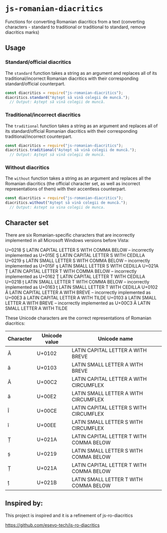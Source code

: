 # `js-romanian-diacritics`

Functions for converting Romanian diacritics from a text (converting characters - standard to traditional or traditional to standard, remove diacritics marks)

## Usage

### Standard/official diacritics
The `standard` function takes a string as an argument and replaces all of its traditional/incorrect Romanian diacritics with their corresponding standard/official counterpart.

```javascript
const diacritics = require("js-romanian-diacritics");
diacritics.standard("Aştept să vinã colegii de muncã.");
  // Output: Aștept să vină colegii de muncă.
```
### Traditional/incorrect diacritics
The `traditional` function takes a string as an argument and replaces all of its standard/official Romanian diacritics with their corresponding traditional/incorrect counterpart.

```javascript
const diacritics = require("js-romanian-diacritics");
diacritics.traditional("Aștept să vină colegii de muncă.");
  // Output: Aştept să vinã colegii de muncã.
```


### Without diacritics
The `without` function takes a string as an argument and replaces all the Romanian diacritics (the official character set, as well as incorrect representations of them) with their accentless counterpart.

```javascript
const diacritics = require("js-romanian-diacritics");
diacritics.without("Aştept să vină colegii de muncă.");
  // Output: Astept sa vina colegii de munca.
```

## Character set
There are six Romanian-specific characters that are incorrectly implemented in all Microsoft Windows versions before Vista:

U+0218 Ș LATIN CAPITAL LETTER S WITH COMMA BELOW – incorrectly implemented as U+015E Ş LATIN CAPITAL LETTER S WITH CEDILLA
U+0219 ș LATIN SMALL LETTER S WITH COMMA BELOW – incorrectly implemented as U+015F ş LATIN SMALL LETTER S WITH CEDILLA
U+021A Ț LATIN CAPITAL LETTER T WITH COMMA BELOW – incorrectly implemented as U+0162 Ţ LATIN CAPITAL LETTER T WITH CEDILLA
U+021B ț LATIN SMALL LETTER T WITH COMMA BELOW – incorrectly implemented as U+0163 ţ LATIN SMALL LETTER T WITH CEDILLA
U+0102 Ă LATIN CAPITAL LETTER A WITH BREVE – incorrectly implemented as U+00E3 ã LATIN CAPITAL LETTER A WITH TILDE
U+0103 ă LATIN SMALL LETTER A WITH BREVE – incorrectly implemented as U+00C3 Ã LATIN SMALL LETTER A WITH TILDE

These Unicode characters are the correct representations of Romanian diacritics:

| Character | Unicode value | Unicode name                            |
| --------- | ------------- | --------------------------------------- |
| Ă         | U+0102        | LATIN CAPITAL LETTER A WITH BREVE       |
| ă         | U+0103        | LATIN SMALL LETTER A WITH BREVE         |
| Â         | U+00C2        | LATIN CAPITAL LETTER A WITH CIRCUMFLEX  |
| â         | U+00E2        | LATIN SMALL LETTER A WITH CIRCUMFLEX    |
| Î         | U+00CE	    | LATIN CAPITAL LETTER S WITH CIRCUMFLEX  |
| î         | U+00EE        | LATIN SMALL LETTER S WITH CIRCUMFLEX    |
| Ț         | U+021A        | LATIN CAPITAL LETTER T WITH COMMA BELOW |
| ș         | U+0219        | LATIN SMALL LETTER S WITH COMMA BELOW   |
| Ț         | U+021A        | LATIN CAPITAL LETTER T WITH COMMA BELOW |
| ț         | U+021B        | LATIN SMALL LETTER T WITH COMMA BELOW   |

## Inspired by:

This project is inspired and it is a refinement of js-ro-diacritics

https://github.com/esevo-tech/js-ro-diacritics